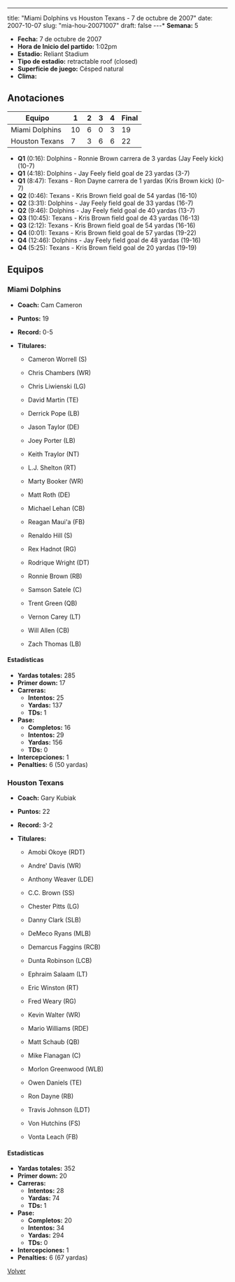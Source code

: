 ---
title: "Miami Dolphins vs Houston Texans - 7 de octubre de 2007"
date: 2007-10-07
slug: "mia-hou-20071007"
draft: false
---* **Semana:** 5
* **Fecha:** 7 de octubre de 2007
* **Hora de Inicio del partido:** 1:02pm
* **Estadio:** Reliant Stadium
* **Tipo de estadio:** retractable roof (closed)
* **Superficie de juego:** Césped natural
* **Clima:** 




## Anotaciones
| Equipo | 1 | 2 | 3 | 4 | Final |
|--------|---|---|---|---|-------|
| Miami Dolphins  | 10 | 6 | 0 | 3  | 19 |
| Houston Texans  | 7 | 3 | 6 | 6  | 22 |
* **Q1** (0:16): Dolphins - Ronnie Brown carrera de 3 yardas (Jay Feely kick) (10-7)
* **Q1** (4:18): Dolphins - Jay Feely field goal de 23 yardas (3-7)
* **Q1** (8:47): Texans - Ron Dayne carrera de 1 yardas (Kris Brown kick) (0-7)
* **Q2** (0:46): Texans - Kris Brown field goal de 54 yardas (16-10)
* **Q2** (3:31): Dolphins - Jay Feely field goal de 33 yardas (16-7)
* **Q2** (9:46): Dolphins - Jay Feely field goal de 40 yardas (13-7)
* **Q3** (10:45): Texans - Kris Brown field goal de 43 yardas (16-13)
* **Q3** (2:12): Texans - Kris Brown field goal de 54 yardas (16-16)
* **Q4** (0:01): Texans - Kris Brown field goal de 57 yardas (19-22)
* **Q4** (12:46): Dolphins - Jay Feely field goal de 48 yardas (19-16)
* **Q4** (5:25): Texans - Kris Brown field goal de 20 yardas (19-19)


## Equipos


### Miami Dolphins
* **Coach:** Cam Cameron
* **Puntos:** 19
* **Record:** 0-5
* **Titulares:** 

  * Cameron Worrell (S) 

  * Chris Chambers (WR) 

  * Chris Liwienski (LG) 

  * David Martin (TE) 

  * Derrick Pope (LB) 

  * Jason Taylor (DE) 

  * Joey Porter (LB) 

  * Keith Traylor (NT) 

  * L.J. Shelton (RT) 

  * Marty Booker (WR) 

  * Matt Roth (DE) 

  * Michael Lehan (CB) 

  * Reagan Maui'a (FB) 

  * Renaldo Hill (S) 

  * Rex Hadnot (RG) 

  * Rodrique Wright (DT) 

  * Ronnie Brown (RB) 

  * Samson Satele (C) 

  * Trent Green (QB) 

  * Vernon Carey (LT) 

  * Will Allen (CB) 

  * Zach Thomas (LB) 

#### Estadísticas
* **Yardas totales:** 285
* **Primer down:** 17
* **Carreras:**
  * **Intentos:** 25
  * **Yardas:** 137
  * **TDs:** 1
* **Pase:**
  * **Completos:** 16
  * **Intentos:** 29
  * **Yardas:** 156
  * **TDs:** 0
* **Intercepciones:** 1
* **Penalties:** 6 (50 yardas)

### Houston Texans
* **Coach:** Gary Kubiak
* **Puntos:** 22
* **Record:** 3-2
* **Titulares:** 

  * Amobi Okoye (RDT) 

  * Andre' Davis (WR) 

  * Anthony Weaver (LDE) 

  * C.C. Brown (SS) 

  * Chester Pitts (LG) 

  * Danny Clark (SLB) 

  * DeMeco Ryans (MLB) 

  * Demarcus Faggins (RCB) 

  * Dunta Robinson (LCB) 

  * Ephraim Salaam (LT) 

  * Eric Winston (RT) 

  * Fred Weary (RG) 

  * Kevin Walter (WR) 

  * Mario Williams (RDE) 

  * Matt Schaub (QB) 

  * Mike Flanagan (C) 

  * Morlon Greenwood (WLB) 

  * Owen Daniels (TE) 

  * Ron Dayne (RB) 

  * Travis Johnson (LDT) 

  * Von Hutchins (FS) 

  * Vonta Leach (FB) 

#### Estadísticas
* **Yardas totales:** 352
* **Primer down:** 20
* **Carreras:**
  * **Intentos:** 28
  * **Yardas:** 74
  * **TDs:** 1
* **Pase:**
  * **Completos:** 20
  * **Intentos:** 34
  * **Yardas:** 294
  * **TDs:** 0
* **Intercepciones:** 1
* **Penalties:** 6 (67 yardas)


[Volver](/historia/2007)
